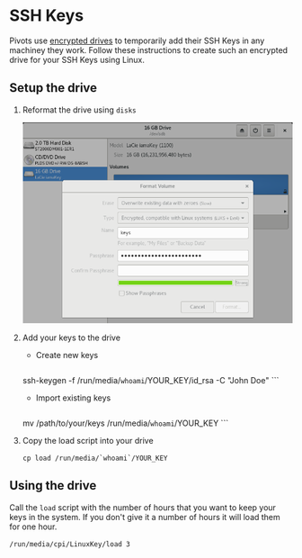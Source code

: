 # SSH Keys

Pivots use [encrypted drives][1] to temporarily add their SSH Keys in any machiney they work. Follow these instructions to create such an encrypted drive for your SSH Keys using Linux.

## Setup the drive

1. Reformat the drive using `disks`

    ![format encrypted usb](format_encrypted_usb.png)

2. Add your keys to the drive

    * Create new keys

        ```
	ssh-keygen -f /run/media/`whoami`/YOUR_KEY/id_rsa -C "John Doe"
        ```
    * Import existing keys

        ```
	mv /path/to/your/keys /run/media/`whoami`/YOUR_KEY
        ```
3. Copy the load script into your drive

    ```
    cp load /run/media/`whoami`/YOUR_KEY
    ```

## Using the drive

Call the `load` script with the number of hours that you want to keep your keys in the system. If you don't give it a number of hours it will load them for one hour.

```
/run/media/cpi/LinuxKey/load 3
```

[1]: http://tammersaleh.com/posts/building-an-encrypted-usb-drive-for-your-ssh-keys-in-os-x/
